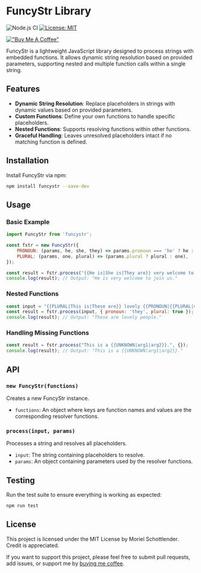 # FuncyStr Library
![Node.js CI](https://github.com/mooeypoo/FuncyStr/actions/workflows/test.yaml/badge.svg) [![License: MIT](https://img.shields.io/badge/License-MIT-blue.svg)](https://opensource.org/licenses/MIT)

[!["Buy Me A Coffee"](https://www.buymeacoffee.com/assets/img/custom_images/orange_img.png)](https://buymeacoffee.com/mooeypoo)

FuncyStr is a lightweight JavaScript library designed to process strings with embedded functions. It allows dynamic string resolution based on provided parameters, supporting nested and multiple function calls within a single string.

## Features

- **Dynamic String Resolution**: Replace placeholders in strings with dynamic values based on provided parameters.
- **Custom Functions**: Define your own functions to handle specific placeholders.
- **Nested Functions**: Supports resolving functions within other functions.
- **Graceful Handling**: Leaves unresolved placeholders intact if no matching function is defined.

## Installation

Install FuncyStr via npm:

```bash
npm install funcystr --save-dev
```

## Usage

### Basic Example

```javascript
import FuncyStr from 'funcystr';

const fstr = new FuncyStr({
    PRONOUN: (params, he, she, they) => params.pronoun === 'he' ? he : params.pronoun === 'she' ? she : they;
    PLURAL: (params, one, plural) => (params.plural ? plural : one),
});

const result = fstr.process("{{He is|She is|They are}} very welcome to join us.", { pronoun: 'he' });
console.log(result); // Output: "He is very welcome to join us."
```

### Nested Functions

```javascript
const input = "{{PLURAL|This is|These are}} lovely {{PRONOUN|{{PLURAL|man|men}}|{{PLURAL|woman|women}}|{{PLURAL|person|people}}}}.";
const result = fstr.process(input, { pronoun: 'they', plural: true });
console.log(result); // Output: "These are lovely people."
```

### Handling Missing Functions

```javascript
const result = fstr.process("This is a {{UNKNOWN|arg1|arg2}}.", {});
console.log(result); // Output: "This is a {{UNKNOWN|arg1|arg2}}."
```

## API

### `new FuncyStr(functions)`

Creates a new FuncyStr instance.

- `functions`: An object where keys are function names and values are the corresponding resolver functions.

### `process(input, params)`

Processes a string and resolves all placeholders.

- `input`: The string containing placeholders to resolve.
- `params`: An object containing parameters used by the resolver functions.

## Testing

Run the test suite to ensure everything is working as expected:

```bash
npm run test
```

## License

This project is licensed under the MIT License by Moriel Schottlender. Credit is appreciated.

If you want to support this project, please feel free to submit pull requests, add issues, or support me by [buying me coffee](https://buymeacoffee.com/mooeypoo).
